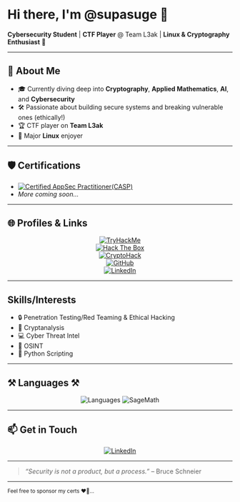 <!--
**supasuge/supasuge** is a ✨ special ✨ repository because its `README.md` appears on my GitHub profile.
-->

# Hi there, I'm **@supasuge** 👋

**Cybersecurity Student** | **CTF Player** @ Team L3ak | **Linux & Cryptography Enthusiast** 🐧

---

## 🔭 About Me
- 🎓 Currently diving deep into **Cryptography**, **Applied Mathematics**, **AI**, and **Cybersecurity**
- 🛠️ Passionate about building secure systems and breaking vulnerable ones (ethically!)
- 🏆 CTF player on **Team L3ak**
- 🐧 Major **Linux** enjoyer 

---

## 🛡️ Certifications
- [![Certified AppSec Practitioner(CASP)](https://img.shields.io/badge/Certified%20AppSec-Practitioner-blue?style=flat&logo=OWASP&logoColor=white)](https://secops.group/product/certified-application-security-practitioner/)
- *More coming soon...*
---



## 🌐 Profiles & Links
<p align="center">
  <a href="https://tryhackme.com/p/supasuge" target="_blank">
    <img alt="TryHackMe" src="https://img.shields.io/badge/TryHackMe-supasuge-5232E7?style=flat&logo=tryhackme&logoColor=white" />
  </a>
  <br>
  <a href="https://app.hackthebox.com/profile/1492227" target="_blank">
    <img alt="Hack The Box" src="https://img.shields.io/badge/HackTheBox-supasuge-101010?style=flat&logo=hackthebox&logoColor=84FA86" />
  </a>
  <br>
  <a href="https://cryptohack.org/user/gxdqpardo/" target="_blank">
    <img alt="CryptoHack" src="https://img.shields.io/badge/CryptoHack-gxdqpardo-007ACC?style=flat&logo=cryptohack&logoColor=white" />
  </a>
  <br>
  <a href="https://github.com/supasuge" target="_blank">
    <img alt="GitHub" src="https://img.shields.io/badge/GitHub-supasuge-181717?style=flat&logo=github&logoColor=white" />
  </a>
  <br>
  <a href="https://linkedin.com/in/evan-pardon" target="_blank">
    <img alt="LinkedIn" src="https://img.shields.io/badge/LinkedIn-evan--pardon-0077B5?style=flat&logo=linkedin&logoColor=white" />
  </a>
</p>

---

## Skills/Interests
- 🔒 Penetration Testing/Red Teaming & Ethical Hacking
- 🔑 Cryptanalysis
- 💻 Cyber Threat Intel
- 🔎 OSINT
- 🐍 Python Scripting

---

## ⚒️ Languages ⚒️

<div align="center">
  <img src="https://skillicons.dev/icons?i=python,bash,c" alt="Languages" />
  <img
    src="https://img.shields.io/badge/SageMath-8731AF?style=flat&logo=sagemath&logoColor=white"
    alt="SageMath"
  />
</div>


---

## 📫 Get in Touch

<p align="center">
  <a href="https://linkedin.com/in/evan-pardon" target="_blank">
    <img alt="LinkedIn" src="https://img.shields.io/badge/LinkedIn-evan--pardon-0077B5?style=flat&logo=linkedin&logoColor=white" />
  </a>
</p>
      


---

> *“Security is not a product, but a process.”* – Bruce Schneier

---

<small>Feel free to sponsor my certs ❤️‍🔥... </small>
